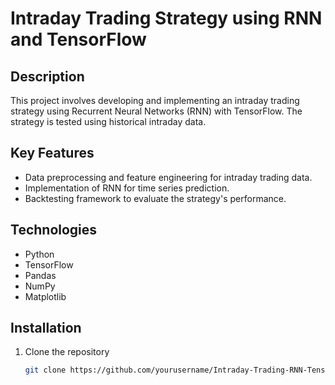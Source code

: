 # Intraday Trading Strategy using RNN and TensorFlow

## Description
This project involves developing and implementing an intraday trading strategy using Recurrent Neural Networks (RNN) with TensorFlow. The strategy is tested using historical intraday data.

## Key Features
- Data preprocessing and feature engineering for intraday trading data.
- Implementation of RNN for time series prediction.
- Backtesting framework to evaluate the strategy's performance.

## Technologies
- Python
- TensorFlow
- Pandas
- NumPy
- Matplotlib

## Installation
1. Clone the repository
   ```sh
   git clone https://github.com/yourusername/Intraday-Trading-RNN-TensorFlow.git
